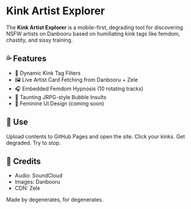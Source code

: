 # Kink Artist Explorer

The **Kink Artist Explorer** is a mobile-first, degrading tool for discovering NSFW artists on Danbooru based on humiliating kink tags like femdom, chastity, and sissy training.

## 💦 Features

- 🔘 Dynamic Kink Tag Filters
- 🖼 Live Artist Card Fetching from Danbooru + Zele
- 🎧 Embedded Femdom Hypnosis (10 rotating tracks)
- 💬 Taunting JRPG-style Bubble Insults
- 🎀 Feminine UI Design (coming soon)

## 🚀 Use

Upload contents to GitHub Pages and open the site. Click your kinks. Get degraded. Try to stop.

## 🖤 Credits

- Audio: SoundCloud
- Images: Danbooru
- CDN: Zele

Made by degenerates, for degenerates.
